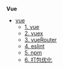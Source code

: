 **Vue**

- [vue](/vue/index)
  - [1. vue](/vue/vue)
  - [2. vuex](/vue/vuex)
  - [3. vueRouter](/vue/vueRouter)
  - [4. eslint](/vue/eslint)
  - [5. npm](/vue/npm)
  - [6. 打包优化](/vue/optimize)


<style>
   .sidebar-nav p:first-child {
        text-align: center;
    }
  .sidebar-nav strong {
    font-size: 20px;
  }
</style>
